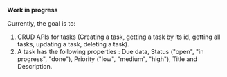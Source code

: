 **Work in progress**

Currently, the goal is to:

1. CRUD APIs for tasks (Creating a task, getting a task by its id, getting all tasks, updating a task, deleting a task).
2. A task has the following properties : Due data, Status ("open", "in progress", "done"), Priority ("low", "medium", "high"), Title and Description.
